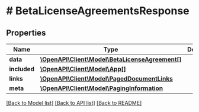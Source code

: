 # # BetaLicenseAgreementsResponse

## Properties

Name | Type | Description | Notes
------------ | ------------- | ------------- | -------------
**data** | [**\OpenAPI\Client\Model\BetaLicenseAgreement[]**](BetaLicenseAgreement.md) |  | 
**included** | [**\OpenAPI\Client\Model\App[]**](App.md) |  | [optional] 
**links** | [**\OpenAPI\Client\Model\PagedDocumentLinks**](PagedDocumentLinks.md) |  | 
**meta** | [**\OpenAPI\Client\Model\PagingInformation**](PagingInformation.md) |  | [optional] 

[[Back to Model list]](../../README.md#documentation-for-models) [[Back to API list]](../../README.md#documentation-for-api-endpoints) [[Back to README]](../../README.md)


